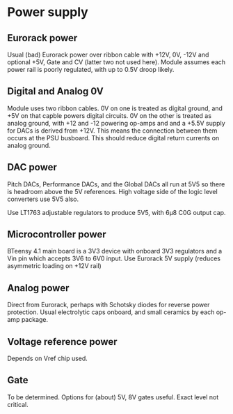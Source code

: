 # Power supply

## Eurorack power

Usual (bad) Eurorack power over ribbon cable with +12V, 0V, -12V and optional +5V, Gate and CV (latter two not used here). Module assumes each power rail is poorly regulated, with up to 0.5V droop likely.

## Digital and Analog 0V

Module uses two ribbon cables. 0V on one is treated as digital ground, and +5V on that capble powers digital circuits. 0V on the other is treated as analog ground, with +12 and -12 powering op-amps and and a +5.5V supply for DACs is derived from +12V. This means the connection between them occurs at the PSU busboard. This should reduce digital return currents on analog ground.

## DAC power

Pitch DACs, Performance DACs, and the Global DACs all run at 5V5 so there is headroom above the 5V references. High voltage side of the logic level converters use 5V5 also.

Use LT1763 adjustable regulators to produce 5V5, with 6μ8 C0G output cap.

## Microcontroller power

BTeensy 4.1 main board is a 3V3 device with onboard 3V3 regulators and a Vin pin which accepts 3V6 to 6V0 input. Use Eurorack 5V supply (reduces asymmetric loading on +12V rail)

## Analog power

Direct from Eurorack, perhaps with Schotsky diodes for reverse power protection. Usual electrolytic caps onboard, and small ceramics by each op-amp package.

## Voltage reference power

Depends on Vref chip used.

## Gate

To be determined. Options for (about) 5V, 8V gates useful. Exact level not critical.
